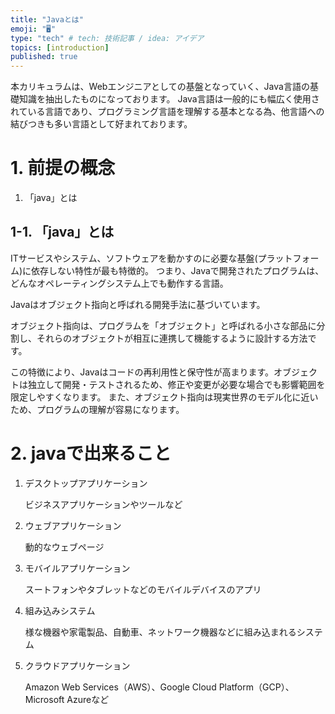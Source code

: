 ```yaml
---
title: "Javaとは"
emoji: "🖥"
type: "tech" # tech: 技術記事 / idea: アイデア
topics: [introduction]
published: true
---
```

本カリキュラムは、Webエンジニアとしての基盤となっていく、Java言語の基礎知識を抽出したものになっております。
Java言語は一般的にも幅広く使用されている言語であり、プログラミング言語を理解する基本となる為、他言語への結びつきも多い言語として好まれております。

# 1. 前提の概念
1. 「java」とは

## 1-1. 「java」とは
ITサービスやシステム、ソフトウェアを動かすのに必要な基盤(プラットフォーム)に依存しない特性が最も特徴的。
つまり、Javaで開発されたプログラムは、どんなオペレーティングシステム上でも動作する言語。

Javaはオブジェクト指向と呼ばれる開発手法に基づいています。

オブジェクト指向は、プログラムを「オブジェクト」と呼ばれる小さな部品に分割し、それらのオブジェクトが相互に連携して機能するように設計する方法です。

この特徴により、Javaはコードの再利用性と保守性が高まります。オブジェクトは独立して開発・テストされるため、修正や変更が必要な場合でも影響範囲を限定しやすくなります。
また、オブジェクト指向は現実世界のモデル化に近いため、プログラムの理解が容易になります。

# 2. javaで出来ること
1. デスクトップアプリケーション

    ビジネスアプリケーションやツールなど

2. ウェブアプリケーション

    動的なウェブページ

3. モバイルアプリケーション

    スートフォンやタブレットなどのモバイルデバイスのアプリ

4. 組み込みシステム

    様な機器や家電製品、自動車、ネットワーク機器などに組み込まれるシステム

5. クラウドアプリケーション

    Amazon Web Services（AWS）、Google Cloud Platform（GCP）、Microsoft Azureなど